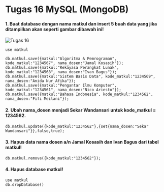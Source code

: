# Tugas 16 MySQL (MongoDB)

#### 1. Buat database dengan nama matkul dan insert 5 buah data yang jika ditampilkan akan seperti gambar dibawah ini!
![Tugas 16](https://lh3.googleusercontent.com/NfnNwzIourBSUDOBJTtS2A4WToSp8dY3ooHQOevXPsccslT9YEY6N5SOpg5mqkYv-z71oADv8peyI8QL0LloLJ_OncVBY16-noYQMxYr34AlzC27PhZ9T32bw5dH3P-A41YAG0gQ)
```
use matkul

db.matkul.save({matkul:"Algoritma & Pemrograman", kode_matkul:"1234567", nama_dosen:"Jamal Kosasih"});
db.matkul.save({matkul:"Rekayasa Perangkat Lunak", kode_matkul:"1234568", nama_dosen:"Ivan Bagus"});
db.matkul.save({matkul:"Sistem Basis Data", kode_matkul:"1234569", nama_dosen:"Anida Nur Afika"});
db.matkul.save({matkul:"Pengantar Ilmu Komputer", kode_matkul:"1234561", nama_dosen:"Nico Ariesto"});
db.matkul.save({matkul:"Bahasa Indonesia", kode_matkul:"1234562", nama_dosen:"Fifi Meilani"});
```

#### 2. Ubah nama_dosen menjadi Sekar Wandansari untuk kode_matkul = 1234562.
```
db.matkul.update({kode_matkul:"1234562"},{set{nama_dosen:"Sekar Wandansari"}},false,true);
```

#### 3. Hapus data nama dosen a/n Jamal Kosasih dan Ivan Bagus dari tabel matkul!
```
db.matkul.remove({kode_matkul:"1234562"});
```

#### 4. Hapus database matkul!
```
use matkul
db.dropDatabase()
```

